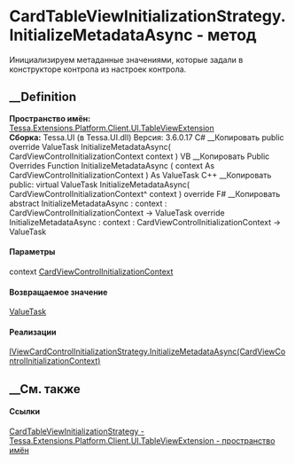 # CardTableViewInitializationStrategy.InitializeMetadataAsync - метод
Инициализируем метаданные значениями, которые задали в конструкторе контрола
из настроек контрола.
## __Definition
 **Пространство имён:**
[Tessa.Extensions.Platform.Client.UI.TableViewExtension](N_Tessa_Extensions_Platform_Client_UI_TableViewExtension.htm)  
 **Сборка:** Tessa.UI (в Tessa.UI.dll) Версия: 3.6.0.17
C# __Копировать
     public override ValueTask InitializeMetadataAsync(
    	CardViewControlInitializationContext context
    )
VB __Копировать
     Public Overrides Function InitializeMetadataAsync ( 
    	context As CardViewControlInitializationContext
    ) As ValueTask
C++ __Копировать
     public:
    virtual ValueTask InitializeMetadataAsync(
    	CardViewControlInitializationContext^ context
    ) override
F# __Копировать
     abstract InitializeMetadataAsync : 
            context : CardViewControlInitializationContext -> ValueTask 
    override InitializeMetadataAsync : 
            context : CardViewControlInitializationContext -> ValueTask 
#### Параметры
context
[CardViewControlInitializationContext](T_Tessa_UI_Cards_Controls_CardViewControlInitializationContext.htm)
#### Возвращаемое значение
[ValueTask](https://learn.microsoft.com/dotnet/api/system.threading.tasks.valuetask)
#### Реализации
[IViewCardControlInitializationStrategy.InitializeMetadataAsync(CardViewControlInitializationContext)](M_Tessa_UI_Cards_Controls_IViewCardControlInitializationStrategy_InitializeMetadataAsync.htm)  
##  __См. также
#### Ссылки
[CardTableViewInitializationStrategy -
](T_Tessa_Extensions_Platform_Client_UI_TableViewExtension_CardTableViewInitializationStrategy.htm)
[Tessa.Extensions.Platform.Client.UI.TableViewExtension - пространство
имён](N_Tessa_Extensions_Platform_Client_UI_TableViewExtension.htm)
